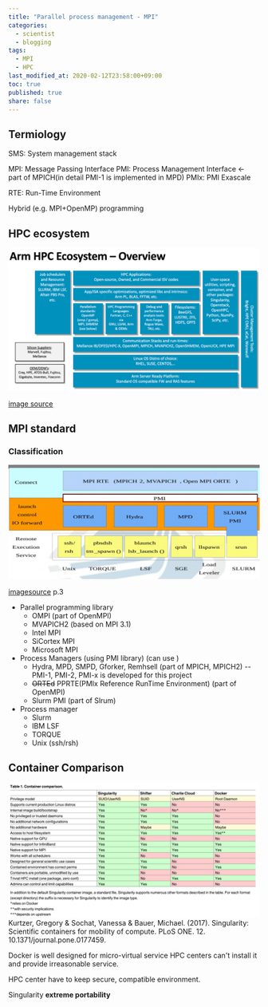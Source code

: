 ```yaml
---
title: "Parallel process management - MPI"
categories:
  - scientist
  - blogging
tags:
  - MPI
  - HPC
last_modified_at: 2020-02-12T23:58:00+09:00
toc: true
published: true
share: false
---
```


## Termiology

SMS: System management stack

MPI: Message Passing Interface
PMI: Process Management Interface <- part of MPICH(in detail PMI-1 is implemented in MPD)
PMIx: PMI Exascale

RTE: Run-Time Environment

Hybrid (e.g. MPI+OpenMP) programming

## HPC ecosystem

![Arm-HPC-Ecosystem-overview](/assets/images/2020-02-12-Parallel_process_management/Arm-HPC-Ecosystem-overview.png)

[image source](https://community.arm.com/developer/tools-software/hpc/b/hpc-blog/posts/arm-entering-the-high-performance-computing-market)

## MPI standard

### Classification

![classification](/assets/images/2020-02-12-Parallel_process_management/classification.png)

[imagesource](https://www.slideshare.net/rcastain/exascale-process-management-interface) p.3
- Parallel programming library
  - OMPI (part of OpenMPI)
  - MVAPICH2 (based on MPI 3.1)
  - Intel MPI
  - SiCortex MPI
  - Microsoft MPI
- Process Managers (using PMI library) (can use )
  - Hydra, MPD, SMPD, Gforker, Remhsell (part of MPICH, MPICH2) -- PMI-1, PMI-2, PMI-x is developed for this project
  - ~~ORTEd~~ PPRTE(PMIx Reference RunTime Environment) (part of OpenMPI)
  - Slurm PMI (part of Slrum)
- Process manager
  - Slurm
  - IBM LSF
  - TORQUE
  - Unix (ssh/rsh)

## Container Comparison

![comparison](/assets/images/2020-02-12-Parallel_process_management/comparison.png)
Kurtzer, Gregory & Sochat, Vanessa & Bauer, Michael. (2017). Singularity: Scientific containers for mobility of compute. PLoS ONE. 12. 10.1371/journal.pone.0177459. 

Docker is well designed for micro-virtual service
HPC centers can't install it and provide irreasonable service.

HPC center have to keep secure, compatible environment.


Singularity **extreme portability** 